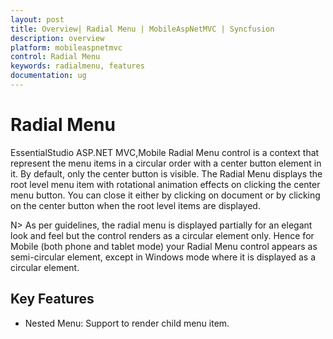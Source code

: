 ```yaml
---
layout: post
title: Overview| Radial Menu | MobileAspNetMVC | Syncfusion
description: overview
platform: mobileaspnetmvc
control: Radial Menu
keywords: radialmenu, features
documentation: ug
---
```


# Radial Menu

EssentialStudio ASP.NET MVC,Mobile Radial Menu control is a context that represent the menu items in a circular order with a center button element in it. By default, only the center button is visible. The Radial Menu displays the root level menu item with rotational animation effects on clicking the center menu button. You can close it either by clicking on document or by clicking on the center button when the root level items are displayed.

N> As per guidelines, the radial menu is displayed partially for an elegant look and feel but the control renders as a circular element only. Hence for Mobile (both phone and tablet mode) your Radial Menu control appears as semi-circular element, except in Windows mode where it is displayed as a circular element.



## Key Features

* Nested Menu: Support to render child menu item.

